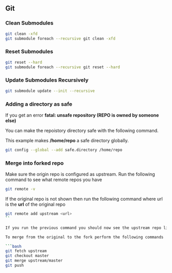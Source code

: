 ## Git

### Clean Submodules

```bash
git clean -xfd
git submodule foreach --recursive git clean -xfd
```

### Reset Submodules

```bash
git reset --hard
git submodule foreach --recursive git reset --hard
```

### Update Submodules Recursively

```bash
git submodule update --init --recursive
```

### Adding a directory as safe

If you get an error
**fatal: unsafe repository (REPO is owned by someone else)**

You can make the repoistory directory safe with the following command.

This example makes **/home/repo** a safe directory globally.

```bash
git config --global --add safe.directory /home/repo
```

### Merge into forked repo

Make sure the origin repo is configured as upstream.
Run the following command to see what remote repos you have

```bash
git remote -v
```

If the original repo is not shown then run the following command where url is the **url** of the original repo

```bash
git remote add upstream <url>
``

If you run the previous command you should now see the upstream repo listed

To merge from the original to the fork perform the following commands

```bash
git fetch upstream
git checkout master
git merge upstream/master
git push
```

